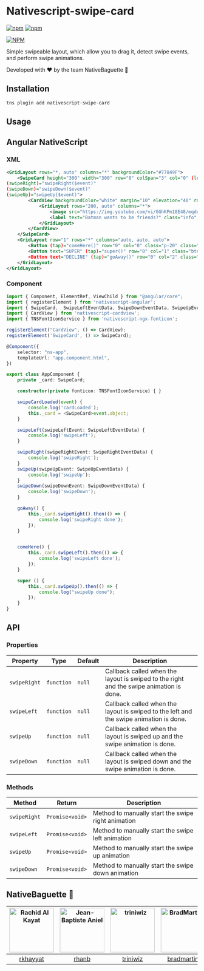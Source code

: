 # Nativescript-swipe-card

[![npm](https://img.shields.io/npm/v/nativescript-swipe-card.svg)](https://www.npmjs.com/package/nativescript-swipe-card)
[![npm](https://img.shields.io/npm/dt/nativescript-swipe-card.svg?label=npm%20downloads)](https://www.npmjs.com/package/nativescript-swipe-card)

[![NPM](https://nodei.co/npm/nativescript-swipe-card.png?downloads=true&downloadRank=true&stars=true)](https://nodei.co/npm/nativescript-swipe-card/)

Simple swipeable layout, which allow you to drag it, detect swipe events, and perform swipe animations. 

Developed with :heart: by the team NativeBaguette 🥖

## Installation

```javascript
tns plugin add nativescript-swipe-card
```

## Usage 

## Angular NativeScript

### XML
   
```xml
<GridLayout rows="*, auto" columns="*" backgroundColor="#77849F">
    <SwipeCard height="300" width="300" row="0" colSpan="3" col="0" (loaded)="swipeCardLoaded($event)"          		(swipeLeft)="swipeLeft($event)"
(swipeRight)="swipeRight($event)" 
(swipeDown)="swipeDown($event)" 
(swipeUp)="swipeUp($event)">
        <CardView backgroundColor="white" margin="10" elevation="40" radius="5">
            <GridLayout rows="200, auto" columns="*">
                <image src="https://img.youtube.com/vi/GGhKPm18E48/mqdefault.jpg" stretch="aspectFill" colSpan="3" row="0">		   </image>
                <label text="Batman wants to be friends?" class="info" textWrap="true" row="1" colSpan="3" class="p-20">		</label>
            </GridLayout>
        </CardView>
    </SwipeCard>
    <GridLayout row="1" rows="*" columns="auto, auto, auto">
        <Button (tap)="comeHere()" row="0" col="0" class="p-20" class="btn btn-primary p-20" text="LIKE"></Button>
        <Button text="SUPER" (tap)="super()" row="0" col="1" class="btn p-20" backgroundColor="#5BD6BB" color="white"</Button>
        <Button text="DECLINE" (tap)="goAway()" row="0" col="2" class="btn p-20" backgroundColor="#B33A3A" color="white">	 </Button>
    </GridLayout>
</GridLayout>
```
### Component

```typescript
import { Component, ElementRef, ViewChild } from "@angular/core";
import { registerElement } from 'nativescript-angular';
import { SwipeCard,  SwipeLeftEventData, SwipeDownEventData, SwipeUpEventData, SwipeRightEventData } from 'nativescript-swipe-card';
import { CardView } from 'nativescript-cardview';
import { TNSFontIconService } from 'nativescript-ngx-fonticon';

registerElement("CardView", () => CardView);
registerElement('SwipeCard', () => SwipeCard);

@Component({
    selector: "ns-app",
    templateUrl: "app.component.html",
})

export class AppComponent {
    private _card: SwipeCard;

    constructor(private fonticon: TNSFontIconService) { }

    swipeCardLoaded(event) {
        console.log('cardLoaded');
        this._card = <SwipeCard>event.object;
    }

    swipeLeft(swipeLeftEvent: SwipeLeftEventData) {
        console.log('swipeLeft');
    }

    swipeRight(swipeRightEvent: SwipeRightEventData) {
        console.log('swipeRight');
    }
    swipeUp(swipeUpEvent: SwipeUpEventData) {
        console.log('swipeUp');
    }
    swipeDown(swipeDownEvent: SwipeDownEventData) {
        console.log('swipeDown');
    }

    goAway() {
        this._card.swipeRight().then(() => {
            console.log('swipeRight done');
        });
    }


    comeHere() {
        this._card.swipeLeft().then(() => {
            console.log('swipeLeft done');
        });
    }

    super () {
        this._card.swipeUp().then(() => {
            console.log("swipeUp done");
        });
    }
}
```

## API

### Properties

| Property | Type | Default | Description |
| --- | --- | --- | --- |
| `swipeRight` | `function` | `null` | Callback called when the layout is swiped to the right and the swipe animation is done. |
| `swipeLeft` | `function` | `null` | Callback called when the layout is swiped to the left and the swipe animation is done.  |
| `swipeUp` | `function` | `null` | Callback called when the layout is swiped up and the swipe animation is done.  |
| `swipeDown` | `function` | `null` | Callback called when the layout is swiped down and the swipe animation is done.  |

### Methods

| Method | Return | Description |
| --- | --- | --- | 
| `swipeRight` | `Promise<void>`| Method to manually start the swipe right animation |
| `swipeLeft` | `Promise<void>`| Method to manually start the swipe left animation |
| `swipeUp` | `Promise<void>`| Method to manually start the swipe up animation |
| `swipeDown` | `Promise<void>`| Method to manually start the swipe down animation |

## NativeBaguette 🥖

[<img alt="Rachid Al Kayat" src="https://avatars1.githubusercontent.com/u/10686043?v=3&s=400" width="117">](https://github.com/rkhayyat) | [<img alt="Jean-Baptiste Aniel" src="https://avatars1.githubusercontent.com/u/9477179?v=3&u=bb0e7ce0e5afcfb810e2741921d6e6012423b60f&s=400" width="117">](https://github.com/rhanbIT) | [<img alt="triniwiz" src="https://avatars1.githubusercontent.com/u/6695919?v=3&s=400" width="117">](https://github.com/triniwiz) | [<img alt="BradMartin" src="https://avatars1.githubusercontent.com/u/6006148?v=3&s=400" width="117">](https://github.com/bradmartin) | [<img alt="JenLooper" src="https://avatars1.githubusercontent.com/u/1450004?v=3&s=400" width="117">](https://github.com/jlooper) |
:---: |:---: |:---: |:---: |:---: |
[rkhayyat](https://github.com/rkhayyat) |[rhanb](https://github.com/rhanbIT) |[triniwiz](https://github.com/triniwiz) |[bradmartin](https://github.com/bradmartin) |[jlooper](https://github.com/jlooper) |


